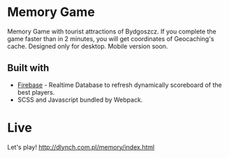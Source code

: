 ﻿# Memory Game



Memory Game with tourist attractions of Bydgoszcz. If you complete the game faster than in 2 minutes, you will get coordinates of Geocaching's cache. Designed only for desktop. Mobile version soon. 



## Built with
  - [Firebase](https://firebase.google.com/) - Realtime Database to refresh dynamically scoreboard of the best players.
  - SCSS and Javascript bundled by Webpack.



# Live
Let's play! http://dlynch.com.pl/memory/index.html
